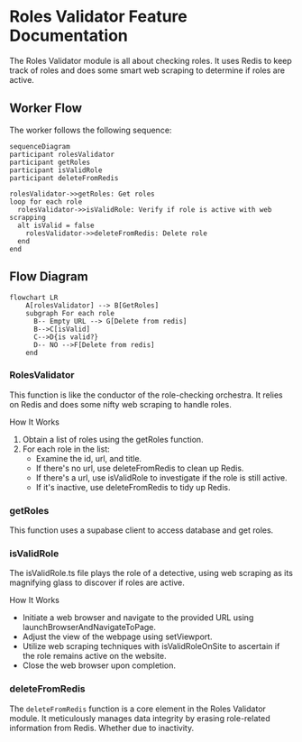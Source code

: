 # Roles Validator Feature Documentation

The Roles Validator module is all about checking roles. It uses Redis to keep track of roles and does some smart web scraping to determine if roles are active.

## Worker Flow

The worker follows the following sequence:

```mermaid
sequenceDiagram
participant rolesValidator
participant getRoles
participant isValidRole
participant deleteFromRedis

rolesValidator->>getRoles: Get roles
loop for each role
  rolesValidator->>isValidRole: Verify if role is active with web scrapping
  alt isValid = false
    rolesValidator->>deleteFromRedis: Delete role
  end
end
```

## Flow Diagram

```mermaid
flowchart LR
    A[rolesValidator] --> B[GetRoles]
    subgraph For each role
      B-- Empty URL --> G[Delete from redis]
      B-->C[isValid]
      C-->D{is valid?}
      D-- NO -->F[Delete from redis]
    end
```

### **RolesValidator**

This function is like the conductor of the role-checking orchestra. It relies on Redis and does some nifty web scraping to handle roles.

How It Works

1. Obtain a list of roles using the getRoles function.
2. For each role in the list:
   - Examine the id, url, and title.
   - If there's no url, use deleteFromRedis to clean up Redis.
   - If there's a url, use isValidRole to investigate if the role is still active.
   - If it's inactive, use deleteFromRedis to tidy up Redis.

### **getRoles**

This function uses a supabase client to access database and get roles.

### **isValidRole**

The isValidRole.ts file plays the role of a detective, using web scraping as its magnifying glass to discover if roles are active.

How It Works

- Initiate a web browser and navigate to the provided URL using launchBrowserAndNavigateToPage.
- Adjust the view of the webpage using setViewport.
- Utilize web scraping techniques with isValidRoleOnSite to ascertain if the role remains active on the website.
- Close the web browser upon completion.

### **deleteFromRedis**

The `deleteFromRedis` function is a core element in the Roles Validator module. It meticulously manages data integrity by erasing role-related information from Redis. Whether due to inactivity.
